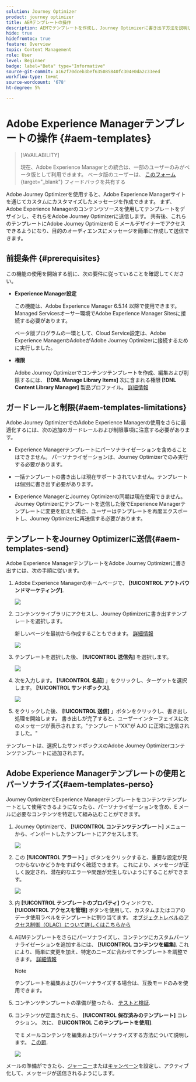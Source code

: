 ```yaml
---
solution: Journey Optimizer
product: journey optimizer
title: AEMテンプレートの操作
description: AEMでテンプレートを作成し、Journey Optimizerに書き出す方法を説明します。
hide: true
hidefromtoc: true
feature: Overview
topic: Content Management
role: User
level: Beginner
badge: label="Beta" type="Informative"
source-git-commit: a162f70dceb3bef635085840fc304e0da2c33eed
workflow-type: tm+mt
source-wordcount: '678'
ht-degree: 5%

---
```


# Adobe Experience Managerテンプレートの操作 {#aem-templates}

>[!AVAILABILITY]
>
>現在、Adobe Experience Managerとの統合は、一部のユーザーのみがベータ版として利用できます。
> ベータ版のユーザーは、 [このフォーム](https://forms.office.com/pages/responsepage.aspx?id=Wht7-jR7h0OUrtLBeN7O4Wf0cbVTQ3tCpW_unE-w8-JUN1FaNlAzNkhPSUdaSkJXVFRCNTRJNVRFSy4u){target="_blank"} フィードバックを共有する

Adobe Journey Optimizerを使用すると、Adobe Experience Managerサイトを通じてカスタムにカスタマイズしたメッセージを作成できます。 まず、Adobe Experience Managerのコンテンツソースを使用してテンプレートをデザインし、それらをAdobe Journey Optimizerに送信します。 共有後、これらのテンプレートにAdobe Journey Optimizerの E メールデザイナーでアクセスできるようになり、目的のオーディエンスにメッセージを簡単に作成して送信できます。

## 前提条件 {#prerequisites}

この機能の使用を開始する前に、次の要件に従っていることを確認してください。

* **Experience Manager設定**

   この機能は、Adobe Experience Manager 6.5.14 以降で使用できます。Managed Servicesオーサー環境でAdobe Experience Manager Sitesに接続する必要があります。

   ベータ版プログラムの一環として、Cloud Service設定は、Adobe Experience ManagerのAdobeがAdobe Journey Optimizerに接続するために実行しました。

* **権限**

   Adobe Journey Optimizerでコンテンツテンプレートを作成、編集および削除するには、 **[!DNL Manage Library Items]** 次に含まれる権限 **[!DNL Content Library Manager]** 製品プロファイル。 [詳細情報](../administration/ootb-product-profiles.md#content-library-manager)


## ガードレールと制限{#aem-templates-limitations}

Adobe Journey OptimizerでのAdobe Experience Managerの使用をさらに最適化するには、次の追加のガードレールおよび制限事項に注意する必要があります。

* Experience Managerテンプレートにパーソナライゼーションを含めることはできません。 パーソナライゼーションは、Journey Optimizerでのみ実行する必要があります。

* 一括テンプレートの書き出しは現在サポートされていません。テンプレートは個別に書き出す必要があります。

* Experience ManagerとJourney Optimizerの同期は現在使用できません。 Journey Optimizerにテンプレートを送信した後でExperience Managerテンプレートに変更を加えた場合、ユーザーはテンプレートを再度エクスポートし、Journey Optimizerに再送信する必要があります。

## テンプレートをJourney Optimizerに送信{#aem-templates-send}

Adobe Experience ManagerテンプレートをAdobe Journey Optimizerに書き出すには、次の手順に従います。

1. Adobe Experience Managerのホームページで、 **[!UICONTROL アウトバウンドマーケティング]**.

   ![](assets/aem-outbound-menu.png)

1. コンテンツライブラリにアクセスし、Journey Optimizerに書き出すテンプレートを選択します。

   新しいページを最初から作成することもできます。 [詳細情報](https://experienceleague.adobe.com/docs/experience-manager-65/authoring/authoring/managing-pages.html?lang=en#creating-a-new-page)

   ![](assets/aem-send-template.png)

1. テンプレートを選択した後、 **[!UICONTROL 送信先]** を選択します。

   ![](assets/aem-advanced-menu.png)

1. 次を入力します。 **[!UICONTROL 名前]** 」をクリックし、ターゲットを選択します。 **[!UICONTROL サンドボックス]**.

   ![](assets/aem-send-template-settings.png)

1. をクリックした後、 **[!UICONTROL 送信]** 」ボタンをクリックし、書き出し処理を開始します。 書き出しが完了すると、ユーザーインターフェイスに次のメッセージが表示されます。&quot;テンプレート&quot;XX&quot;が AJO に正常に送信されました。&quot;

テンプレートは、選択したサンドボックスのAdobe Journey Optimizerコンテンツテンプレートに追加されます。

## Adobe Experience Managerテンプレートの使用とパーソナライズ{#aem-templates-perso}

Journey OptimizerでExperience Managerテンプレートをコンテンツテンプレートとして使用できるようになったら、パーソナライゼーションを含め、E メールに必要なコンテンツを特定して組み込むことができます。

1. Journey Optimizerで、 **[!UICONTROL コンテンツテンプレート]** メニューから、インポートしたテンプレートにアクセスします。

   ![](assets/aem_ajo_1.png)

1. この **[!UICONTROL アラート]** 」ボタンをクリックすると、重要な設定が見つからないかどうかをすばやく確認できます。 これにより、メッセージが正しく設定され、潜在的なエラーや問題が発生しないようにすることができます。

   ![](assets/aem_ajo_2.png)

1. 内 **[!UICONTROL テンプレートのプロパティ]** ウィンドウで、 **[!UICONTROL アクセスを管理]** ボタンを使用して、カスタムまたはコアのデータ使用ラベルをテンプレートに割り当てます。 [オブジェクトレベルのアクセス制御（OLAC）について詳しくはこちらから](../administration/object-based-access.md)

1. AEMテンプレートをさらにパーソナライズし、コンテンツにカスタムパーソナライゼーションを追加するには、 **[!UICONTROL コンテンツを編集]**. これにより、簡単に変更を加え、特定のニーズに合わせてテンプレートを調整できます。 [詳細情報](get-started-email-design.md)

   >[!NOTE]
   >
   > テンプレートを編集およびパーソナライズする場合は、互換モードのみを使用できます。

1. コンテンツテンプレートの準備が整ったら、 [テストと検証](content-templates.md#test-template).

1. コンテンツが定義されたら、 **[!UICONTROL 保存済みのテンプレート]** コレクション。 次に、 **[!UICONTROL このテンプレートを使用]**.

   で E メールコンテンツを編集およびパーソナライズする方法について説明します。 [この節](content-from-scratch.md).

   ![](assets/aem_ajo_3.png)

メールの準備ができたら、[ジャーニー](../building-journeys/journey-gs.md)または[キャンペーン](../campaigns/create-campaign.md)を設定し、アクティブ化して、メッセージが送信されるようにします。

